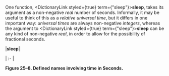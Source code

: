  



One function, <DictionaryLink styled={true} term={"sleep"}><b>sleep</b></DictionaryLink>, takes its argument as a non-negative *real* number of seconds. Informally, it may be useful to think of this as a *relative universal time*, but it differs in one important way: *universal times* are always non-negative *integers*, whereas the argument to <DictionaryLink styled={true} term={"sleep"}><b>sleep</b></DictionaryLink> can be any kind of non-negative *real*, in order to allow for the possibility of fractional seconds. 



|**sleep**|

| :- |





**Figure 25–8. Defined names involving time in Seconds.** 







 



 



